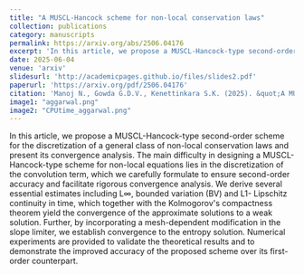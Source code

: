 ```yaml
---
title: "A MUSCL-Hancock scheme for non-local conservation laws"
collection: publications
category: manuscripts
permalink: https://arxiv.org/abs/2506.04176
excerpt: 'In this article, we propose a MUSCL-Hancock-type second-order scheme for the discretization of a general class of non-local conservation laws and present its convergence analysis. The main difficulty in designing a MUSCL-Hancock-type scheme for non-local equations lies in the discretization of the convolution term, which we carefully formulate to ensure second-order accuracy and facilitate rigorous convergence analysis.'
date: 2025-06-04
venue: 'arxiv'
slidesurl: 'http://academicpages.github.io/files/slides2.pdf'
paperurl: 'https://arxiv.org/pdf/2506.04176'
citation: 'Manoj N., Gowda G.D.V., Kenettinkara S.K. (2025). &quot;A MUSCL-Hancock scheme for non-local conservation laws Number 1.&quot; <i> arxiv preprint 1</i>. '
image1: "aggarwal.png"
image2: "CPUtime_aggarwal.png"
---
```







In this article, we propose a MUSCL-Hancock-type second-order scheme for the discretization of a general class of non-local conservation laws and present its convergence analysis. The main difficulty in designing a MUSCL-Hancock-type scheme for non-local equations lies in the discretization of the convolution term, which we carefully formulate to ensure second-order accuracy and facilitate rigorous convergence analysis. We derive several essential estimates including L∞, bounded variation (BV) and L1- Lipschitz continuity in time, which together with the Kolmogorov's compactness theorem yield the convergence of the approximate solutions to a weak solution. Further, by incorporating a mesh-dependent modification in the slope limiter, we establish convergence to the entropy solution. Numerical experiments are provided to validate the theoretical results and to demonstrate the improved accuracy of the proposed scheme over its first-order counterpart. 
